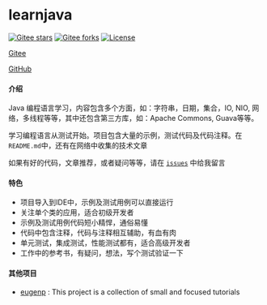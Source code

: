 # learnjava

[![Gitee stars](https://gitee.com/pinweiwan/learnjava/badge/star.svg)](https://gitee.com/pinweiwan/learnjava/stargazers)
[![Gitee forks](https://gitee.com/pinweiwan/learnjava/badge/fork.svg)](https://gitee.com/pinweiwan/learnjava/members)
[![License](https://img.shields.io/github/license/kavahub/learnjava.svg)](https://github.com/kavahub/learnjava/blob/main/LICENSE)



[Gitee](https://gitee.com/pinweiwan/learnjava)

[GitHub](https://github.com/kavahub/learnjava)

#### 介绍

Java 编程语言学习，内容包含多个方面，如：字符串，日期，集合，IO, NIO, 网络，多线程等等，其中还包含第三方库，如：Apache Commons, Guava等等。

学习编程语言从测试开始。项目包含大量的示例，测试代码及代码注释。在 `README.md`中，还有在网络中收集的技术文章

如果有好的代码，文章推荐，或者疑问等等，请在 [`issues`](https://gitee.com/pinweiwan/learnjava/issues) 中给我留言

#### 特色

* 项目导入到IDE中，示例及测试用例可以直接运行
* 关注单个类的应用，适合初级开发者
* 示例及测试用例代码短小精悍，通俗易懂
* 代码中包含注释，代码与注释相互辅助，有血有肉
* 单元测试，集成测试，性能测试都有，适合高级开发者
* 工作中的参考书，有疑问，想法，写个测试验证一下

#### 其他项目
- [eugenp](https://github.com/eugenp/tutorials) : This project is a collection of small and focused tutorials 
